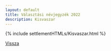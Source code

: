 ```yaml
---
layout: default
title: Választási névjegyzék 2022
description: Kisvaszar
---
```


{% include settlementHTMLs/Kisvaszar.html %}

[Vissza](../)